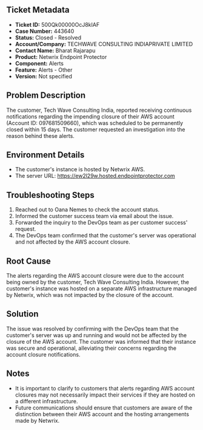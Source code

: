 ## Ticket Metadata
- **Ticket ID:** 500Qk00000OcJ8kIAF
- **Case Number:** 443640
- **Status:** Closed - Resolved
- **Account/Company:** TECHWAVE CONSULTING INDIAPRIVATE LIMITED
- **Contact Name:** Bharat Rajarapu
- **Product:** Netwrix Endpoint Protector
- **Component:** Alerts
- **Feature:** Alerts - Other
- **Version:** Not specified

## Problem Description
The customer, Tech Wave Consulting India, reported receiving continuous notifications regarding the impending closure of their AWS account (Account ID: 097681509660), which was scheduled to be permanently closed within 15 days. The customer requested an investigation into the reason behind these alerts.

## Environment Details
- The customer's instance is hosted by Netwrix AWS.
- The server URL: https://ew2l29w.hosted.endpointprotector.com

## Troubleshooting Steps
1. Reached out to Oana Nemes to check the account status.
2. Informed the customer success team via email about the issue.
3. Forwarded the inquiry to the DevOps team as per customer success' request.
4. The DevOps team confirmed that the customer's server was operational and not affected by the AWS account closure.

## Root Cause
The alerts regarding the AWS account closure were due to the account being owned by the customer, Tech Wave Consulting India. However, the customer's instance was hosted on a separate AWS infrastructure managed by Netwrix, which was not impacted by the closure of the account.

## Solution
The issue was resolved by confirming with the DevOps team that the customer's server was up and running and would not be affected by the closure of the AWS account. The customer was informed that their instance was secure and operational, alleviating their concerns regarding the account closure notifications.

## Notes
- It is important to clarify to customers that alerts regarding AWS account closures may not necessarily impact their services if they are hosted on a different infrastructure.
- Future communications should ensure that customers are aware of the distinction between their AWS account and the hosting arrangements made by Netwrix.